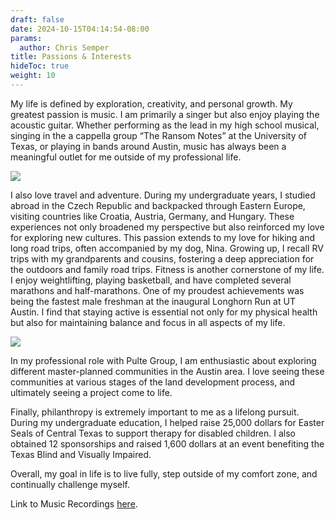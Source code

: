 ```yaml
---
draft: false
date: 2024-10-15T04:14:54-08:00
params:
  author: Chris Semper 
title: Passions & Interests 
hideToc: true
weight: 10
---
```


My life is defined by exploration, creativity, and personal growth. My greatest passion is music. I am primarily a singer but also enjoy playing the acoustic guitar. Whether performing as the lead in my high school musical, singing in the a cappella group “The Ransom Notes” at the University of Texas, or playing in bands around Austin, music has always been a meaningful outlet for me outside of my professional life.

![](https://killakam3084.github.io/semper/assets/2-dropdowns/about/2-passions-%20interests/IMG_9669.jpg)

I also love travel and adventure. During my undergraduate years, I studied abroad in the Czech Republic and backpacked through Eastern Europe, visiting countries like Croatia, Austria, Germany, and Hungary. These experiences not only broadened my perspective but also reinforced my love for exploring new cultures. This passion extends to my love for hiking and long road trips, often accompanied by my dog, Nina. Growing up, I recall RV trips with my grandparents and cousins, fostering a deep appreciation for the outdoors and family road trips.
Fitness is another cornerstone of my life. I enjoy weightlifting, playing basketball, and have completed several marathons and half-marathons. One of my proudest achievements was being the fastest male freshman at the inaugural Longhorn Run at UT Austin. I find that staying active is essential not only for my physical health but also for maintaining balance and focus in all aspects of my life.

![](https://killakam3084.github.io/semper/assets/2-dropdowns/about/2-passions-%20interests/IMG_9670.jpg)

In my professional role with Pulte Group, I am enthusiastic about exploring different master-planned communities in the Austin area. I love seeing these communities at various stages of the land development process, and ultimately seeing a project come to life.

Finally, philanthropy is extremely important to me as a lifelong pursuit. During my undergraduate education, I helped raise 25,000 dollars for Easter Seals of Central Texas to support therapy for disabled children. I also obtained 12 sponsorships and raised 1,600 dollars at an event benefiting the Texas Blind and Visually Impaired.

Overall, my goal in life is to live fully, step outside of my comfort zone, and continually challenge myself.

Link to Music Recordings [here](https://on.soundcloud.com/CywqFFo426eMiesz5).